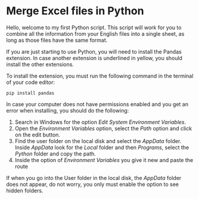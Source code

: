 # Merge Excel files in Python

Hello, welcome to my first Python script. This script will work for you to combine all the information from your English files into a single sheet, as long as those files have the same format.

If you are just starting to use Python, you will need to install the Pandas extension. In case another extension is underlined in yellow, you should install the other extensions.

To install the extension, you must run the following command in the terminal of your code editor:

`pip install pandas`

In case your computer does not have permissions enabled and you get an error when installing, you should do the following:

1. Search in Windows for the option _Edit System Environment Variables_.
2. Open the _Environment Variables_ option, select the _Path_ option and click on the edit button.
3. Find the user folder on the local disk and select the _AppData_ folder. Inside _AppData_ look for the _Local_ folder and then _Programs_, select the _Python_ folder and copy the path.
4. Inside the option of _Environment Variables_ you give it new and paste the route

If when you go into the User folder in the local disk, the _AppData_ folder does not appear, do not worry, you only must enable the option to see hidden folders.

